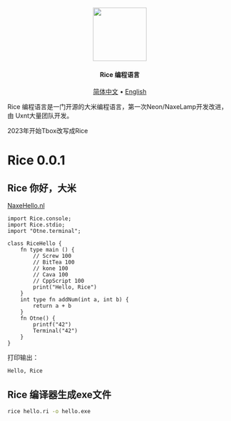  <div align="center">
	<h1>
	<a href="https://github.com/tbox-studio/tbox-language">
	<img src="https://github.com/uxnt/NaxeLamp/blob/main/NaxeLamp/logo.png" height="120" >
	</a>
	</h1>
	<h4>Rice 编程语言</h4>
  <div>
  </div>
	
	
[简体中文](tbox-grammatical-norm-lang/tbox-grammatical-norm-zh-cn.md) • [English](tbox-grammatical-norm-lang/tbox-grammatical-norm-en-us.md)
	
</div>

Rice 编程语言是一门开源的大米编程语言，第一次Neon/NaxeLamp开发改进，由 Uxnt大量团队开发。

2023年开始Tbox改写成Rice

# Rice 0.0.1

## Rice 你好，大米

[NaxeHello.nl](hello.md)

```Neon
import Rice.console;
import Rice.stdio;
import "Otne.terminal";

class RiceHello {
	fn type main () {
		// Screw 100
		// BitTea 100
		// kone 100
		// Cava 100
		// CppScript 100
		print("Hello, Rice")
	}
	int type fn addNum(int a, int b) {
		return a + b
	}
	fn Otne() {
		printf("42")
		Terminal("42")
	}
}

```
打印输出：

```
Hello, Rice
```

## Rice 编译器生成exe文件

```bat
rice hello.ri -o hello.exe
```
